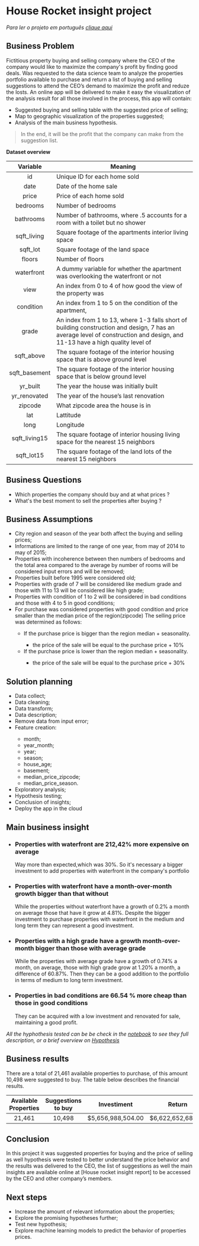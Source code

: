 # House Rocket insight project
<i>Para ler o projeto em português [clique aqui](https://github.com/lavinomenezes/House_rocket_insight_project/blob/main/portugues/Readme_portugu%C3%AAs.md)</i>

## Business Problem

Fictitious property buying and selling company where the CEO of the company would like to maximize the company's profit by finding good deals. Was requested to the data science team to analyze the properties portfolio available to purchase and return a list of buying and selling suggestions to attend the CEO’s demand to maximize the profit and reduze the losts.
An online app will be delivered to make it easy the visualization of the analysis result for all those involved in the process, this app will contain:
<ul>
<li>Suggested buying and selling table with the suggested price of selling;</li>
<li>Map to geographic visualization of the properties suggested;</li>
<li>Analysis of the main business hypothesis.</li>
</ul>

>In the end, it will be the profit that the company can make from the suggestion list.

**Dataset overview**


| **Variable** | **Meaning** |
|:----------:|---------|
|id        |Unique ID for each home sold|
|date|Date of the home sale |
|price| Price of each home sold |
|bedrooms| Number of bedrooms |
|bathrooms| Number of bathrooms, where .5 accounts for a room with a toilet but no shower |
|sqft_living| Square footage of the apartments interior living space |
|sqft_lot| Square footage of the land space |
|floors |Number of floors |
|waterfront |A dummy variable for whether the apartment was overlooking the waterfront or not |
|view |An index from 0 to 4 of how good the view of the property was |
|condition |An index from 1 to 5 on the condition of the apartment, |
|grade |An index from 1 to 13, where 1-3 falls short of building construction and design, 7 has an average level of construction and design, and 11-13 have a high quality level of |construction and design. |
|sqft_above |The square footage of the interior housing space that is above ground level |
|sqft_basement |The square footage of the interior housing space that is below ground level |
|yr_built |The year the house was initially built |
|yr_renovated |The year of the house’s last renovation |
|zipcode | What zipcode area the house is in |
|lat |Lattitude |
|long |Longitude |
|sqft_living15 |The square footage of interior housing living space for the nearest 15 neighbors |
|sqft_lot15 |The square footage of the land lots of the nearest 15 neighbors |



##  Business Questions 
<ul>
<li>Which properties the company should buy and at what prices ?</li>
<li>What's the best moment to sell the properties after buying ?</li>
</ul>

##  Business Assumptions
<ul>
<li>City region and season of the year both affect the buying and selling prices;</li>
<li>Informations are limited to the range of one year, from may of 2014 to may of 2015;</li>
<li>Properties with incoherence between then numbers of bedrooms and the total area compared to the average by number of rooms will be considered input errors and will be removed;</li>
<li>Properties built before 1995 were considered old;</li>
<li>Properties with grade of 7 will be considered like medium grade and those with 11 to 13 will be considered like high grade;</li>
<li>Properties with condition of 1 to 2 will be considered in bad conditions and those with 4 to 5 in good conditions;</li>


<li>For purchase was considered properties with good condition and price smaller than the median price of the region(zipcode)
The selling price was determined as follows:</li>
 <ul>
<li>If the purchase price is bigger than the region median + seasonality.</li>
 <ul>
 <li>the price of the sale will be equal to the purchase price + 10%</li>
</ul>
<li>If the purchase price is lower than the region median + seasonality.</li>
<ul>
<li>the price of the sale will be equal to the purchase price + 30%</li>
</ul>  
 </ul>
</ul>

## Solution planning
<ul>
 <li>Data collect;</li>
 <li>Data cleaning;</li>
 <li>Data transform;</li>
 <li>Data description;</li>
 <li>Remove data from input error;</li>
 <li>Feature creation:</li>
 <ul>
 <li>month;</li>
 <li>year_month;</li>
 <li>year;</li>
 <li>season;</li>
 <li>house_age;</li>
 <li>basement;</li>
 <li>median_price_zipcode;</li>
 <li>median_price_season.</li>
 </ul>
 <li>Exploratory analysis;</li>
 <li>Hypothesis testing;</li>
 <li>Conclusion of insights;</li>
 <li>Deploy the app in the cloud</li>
</ul>

##  Main business insight
<ul>
<h3><li><strong>Properties with waterfront are 212,42% more expensive on average</strong></li> </h3>

Way more than expected,which was 30%. So it's necessary a bigger investment to add properties with waterfront in the company's portfolio
 
<h3><strong><li>Properties with waterfront have a month-over-month growth bigger than that without</strong></li></h3> 

While the properties without waterfront have a growth of 0.2% a month on average those that have it grow at 4.81%. Despite the bigger investment to purchase properties with waterfront in the medium and long term they can represent a good investment.

<h3><strong><li>Properties with a high grade have a growth month-over-month bigger than those with average grade</strong></li> </h3>

While the properties with average grade have a growth of 0.74% a month, on average, those with high grade grow at 1.20% a month, a difference of 60.87%. Then they can be a good addition to the portfolio in terms of medium to long term investment.

<h3><strong><li>Properties in bad conditions are 66.54 % more cheap than those in good conditions</strong></li></h3>

They can be acquired with a low investment and renovated for sale, maintaining a good profit.
</ul>

<i>All the hyphothesis tested can be be check in the [notebook](https://github.com/lavinomenezes/House_rocket_insight_project/blob/main/notebooks/House_rocket_notebook.ipynb) to see they full description, or a brief overview on [Hypothesis](https://github.com/lavinomenezes/House_rocket_insight_project/blob/main/Hypothesis.md)</i>

## Business results

There are a total of 21,461 available properties to purchase, of this amount 10,498 were suggested to buy. The table below describes the financial results.


| Available Properties | Suggestions to buy | Investiment | Return | Profit |
|:----------------------:|:--------------------:|:-------------:|:--------:|:--------:|
| 21,461 | 10,498 | $5,656,988,504.00 | $6,622,652,682.20 | $965,664,178.2 |




##  Conclusion

In this project it was suggested properties for buying and the price of selling as well hypothesis were tested to better understand the price behavior and the results was delivered to the CEO, the list of suggestions as well the main insights are available online at [House rocket insight report] to be accessed by the CEO and  other company’s members.







##  Next steps
<ul>
<li>Increase the  amount of relevant information about  the properties;</li>
<li>Explore the promising hypotheses further;</li>
<li>Test new hypothesis;</li>
<li>Explore machine learning models to predict the behavior of properties prices.</li>
</ul>
